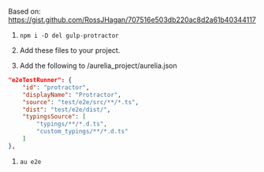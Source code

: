 Based on: https://gist.github.com/RossJHagan/707516e503db220ac8d2a61b40344117

1. `npm i -D del gulp-protractor`

1. Add these files to your project.

1. Add the following to /aurelia_project/aurelia.json

```json
"e2eTestRunner": {
    "id": "protractor",
    "displayName": "Protractor",
    "source": "test/e2e/src/**/*.ts",
    "dist": "test/e2e/dist/",
    "typingsSource": [
        "typings/**/*.d.ts",
        "custom_typings/**/*.d.ts"
    ]
},
```

1. `au e2e`